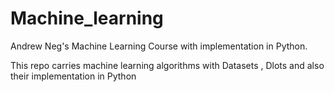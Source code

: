 # Machine_learning
Andrew Neg's Machine Learning Course with implementation in Python.

This repo carries machine learning algorithms with Datasets , Dlots and also their implementation in Python


